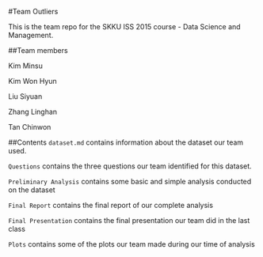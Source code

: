 #Team Outliers

This is the team repo for the SKKU ISS 2015 course - Data Science and Management.

##Team members

Kim Minsu

Kim Won Hyun

Liu Siyuan

Zhang Linghan

Tan Chinwon

##Contents
`dataset.md` contains information about the dataset our team used.

`Questions` contains the three questions our team identified for this dataset.

`Preliminary Analysis` contains some basic and simple analysis conducted on the dataset

`Final Report` contains the final report of our complete analysis

`Final Presentation` contains the final presentation our team did in the last class

`Plots` contains some of the plots our team made during our time of analysis

